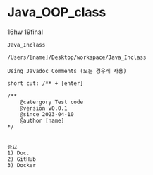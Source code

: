 # Java_OOP_class
16hw 19final

    Java_Inclass

    /Users/[name]/Desktop/workspace/Java_Inclass

    Using Javadoc Comments (모든 경우레 사용)

    short cut: /** + [enter]
    
    /**
        @catergory Test code
        @version v0.0.1
        @since 2023-04-10
        @author [name]
    */
        

    중요
    1) Doc.
    2) GitHub
    3) Docker
